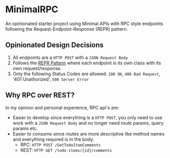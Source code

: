 # MinimalRPC
An opinionated starter project using Minimal APIs with RPC style endpoints following the Request-Endpoint-Response (REPR) pattern.

## Opinionated Design Decisions
1. All endpoints are a `HTTP POST` with a `JSON Request Body`
2. Follows the [REPR Pattern](https://ardalis.com/mvc-controllers-are-dinosaurs-embrace-api-endpoints/) where each endpoint is its own class with its own request/response.
3. Only the following Status Codes are allowed: `200 OK`, `400 Bad Request`, '401 Unathorized', `500 Server Error`

## Why RPC over REST?
In my opinion and personal experience, RPC api's are:
- Easier to develop since everything is a `HTTP POST`, you only need to use work with a `JSON Request Body` and no longer need route params, query params etc.
- Easier to consume since routes are more descriptive like method names and everything required is in the body.
  - RPC: `HTTP POST /GetTodoItemComments`
  - REST: `HTTP GET /todo-items/{id}/comments`
